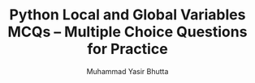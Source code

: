 ---
layout: mcqs
title: Python Local and Global Variables MCQs – Multiple Choice Questions for Practice
description: Test your understanding of local and global variables in Python with these multiple choice questions. Practice concepts like variable scope, usage, and common mistakes with beginner-friendly MCQs and detailed answers. Ideal for students and Python learners.
keywords: Python local and global variables MCQs, Python variable scope quiz, Python multiple choice questions, Python local-global practice, Python programming MCQs, Python variable usage, Python scope questions, beginner Python quiz, Python coding practice, Python interview
author: "Muhammad Yasir Bhutta"
toc: toc/python.html
topic: "local-global"
course: "python"
prev: "/python/docs/local-global/practice-and-progress/fill-blanks-local-global.html"
next: "/python/docs/local-global/practice-and-progress/find-fix-mistakes-local-global.html"
show_practice_progress: true
show_mini_project: null
show_toc: true
breadcrumb:
  - title: Home
    url: /
  - title: python
    url: /python/
  - title: local-global
    url: /python/docs/local-global/
---